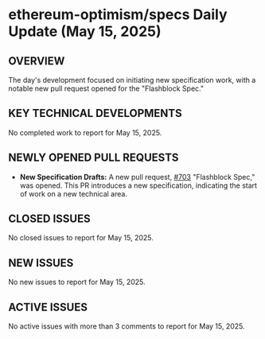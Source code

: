 # ethereum-optimism/specs Daily Update (May 15, 2025)
## OVERVIEW 
The day's development focused on initiating new specification work, with a notable new pull request opened for the "Flashblock Spec."

## KEY TECHNICAL DEVELOPMENTS

No completed work to report for May 15, 2025.

## NEWLY OPENED PULL REQUESTS
- **New Specification Drafts:** A new pull request, [#703](https://github.com/ethereum-optimism/specs/pull/703) "Flashblock Spec," was opened. This PR introduces a new specification, indicating the start of work on a new technical area.

## CLOSED ISSUES

No closed issues to report for May 15, 2025.

## NEW ISSUES

No new issues to report for May 15, 2025.

## ACTIVE ISSUES

No active issues with more than 3 comments to report for May 15, 2025.